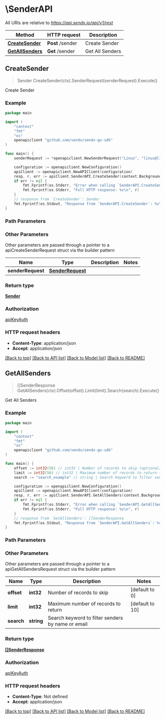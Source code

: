 # \SenderAPI

All URIs are relative to *https://api.sendx.io/api/v1/rest*

Method | HTTP request | Description
------------- | ------------- | -------------
[**CreateSender**](SenderAPI.md#CreateSender) | **Post** /sender | Create Sender
[**GetAllSenders**](SenderAPI.md#GetAllSenders) | **Get** /sender | Get All Senders



## CreateSender

> Sender CreateSender(ctx).SenderRequest(senderRequest).Execute()

Create Sender



### Example

```go
package main

import (
	"context"
	"fmt"
	"os"
	openapiclient "github.com/sendx/sendx-go-sdk"
)

func main() {
	senderRequest := *openapiclient.NewSenderRequest("Linus", "linus@linux.org") // SenderRequest | 

	configuration := openapiclient.NewConfiguration()
	apiClient := openapiclient.NewAPIClient(configuration)
	resp, r, err := apiClient.SenderAPI.CreateSender(context.Background()).SenderRequest(senderRequest).Execute()
	if err != nil {
		fmt.Fprintf(os.Stderr, "Error when calling `SenderAPI.CreateSender``: %v\n", err)
		fmt.Fprintf(os.Stderr, "Full HTTP response: %v\n", r)
	}
	// response from `CreateSender`: Sender
	fmt.Fprintf(os.Stdout, "Response from `SenderAPI.CreateSender`: %v\n", resp)
}
```

### Path Parameters



### Other Parameters

Other parameters are passed through a pointer to a apiCreateSenderRequest struct via the builder pattern


Name | Type | Description  | Notes
------------- | ------------- | ------------- | -------------
 **senderRequest** | [**SenderRequest**](SenderRequest.md) |  | 

### Return type

[**Sender**](Sender.md)

### Authorization

[apiKeyAuth](../README.md#apiKeyAuth)

### HTTP request headers

- **Content-Type**: application/json
- **Accept**: application/json

[[Back to top]](#) [[Back to API list]](../README.md#documentation-for-api-endpoints)
[[Back to Model list]](../README.md#documentation-for-models)
[[Back to README]](../README.md)


## GetAllSenders

> []SenderResponse GetAllSenders(ctx).Offset(offset).Limit(limit).Search(search).Execute()

Get All Senders



### Example

```go
package main

import (
	"context"
	"fmt"
	"os"
	openapiclient "github.com/sendx/sendx-go-sdk"
)

func main() {
	offset := int32(56) // int32 | Number of records to skip (optional) (default to 0)
	limit := int32(56) // int32 | Maximum number of records to return (optional) (default to 10)
	search := "search_example" // string | Search keyword to filter senders by name or email (optional)

	configuration := openapiclient.NewConfiguration()
	apiClient := openapiclient.NewAPIClient(configuration)
	resp, r, err := apiClient.SenderAPI.GetAllSenders(context.Background()).Offset(offset).Limit(limit).Search(search).Execute()
	if err != nil {
		fmt.Fprintf(os.Stderr, "Error when calling `SenderAPI.GetAllSenders``: %v\n", err)
		fmt.Fprintf(os.Stderr, "Full HTTP response: %v\n", r)
	}
	// response from `GetAllSenders`: []SenderResponse
	fmt.Fprintf(os.Stdout, "Response from `SenderAPI.GetAllSenders`: %v\n", resp)
}
```

### Path Parameters



### Other Parameters

Other parameters are passed through a pointer to a apiGetAllSendersRequest struct via the builder pattern


Name | Type | Description  | Notes
------------- | ------------- | ------------- | -------------
 **offset** | **int32** | Number of records to skip | [default to 0]
 **limit** | **int32** | Maximum number of records to return | [default to 10]
 **search** | **string** | Search keyword to filter senders by name or email | 

### Return type

[**[]SenderResponse**](SenderResponse.md)

### Authorization

[apiKeyAuth](../README.md#apiKeyAuth)

### HTTP request headers

- **Content-Type**: Not defined
- **Accept**: application/json

[[Back to top]](#) [[Back to API list]](../README.md#documentation-for-api-endpoints)
[[Back to Model list]](../README.md#documentation-for-models)
[[Back to README]](../README.md)


